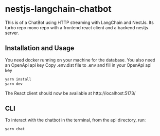 nestjs-langchain-chatbot
========================

This is of a ChatBot using HTTP streaming with LangChain and NestJs. Its turbo repo mono repo with a frontend react client and a backend nestjs server.

## Installation and Usage

You need docker running on your machine for the database.
You also need an OpenApi api key
Copy .env.dist file to .env and fill in your OpenApi api key

```bash
yarn install
yarn dev
```

The React client should now be available at http://localhost:5173/

## CLI

To interact with the chatbot in the terminal, from the api directory, run:

```bash
yarn chat
```

